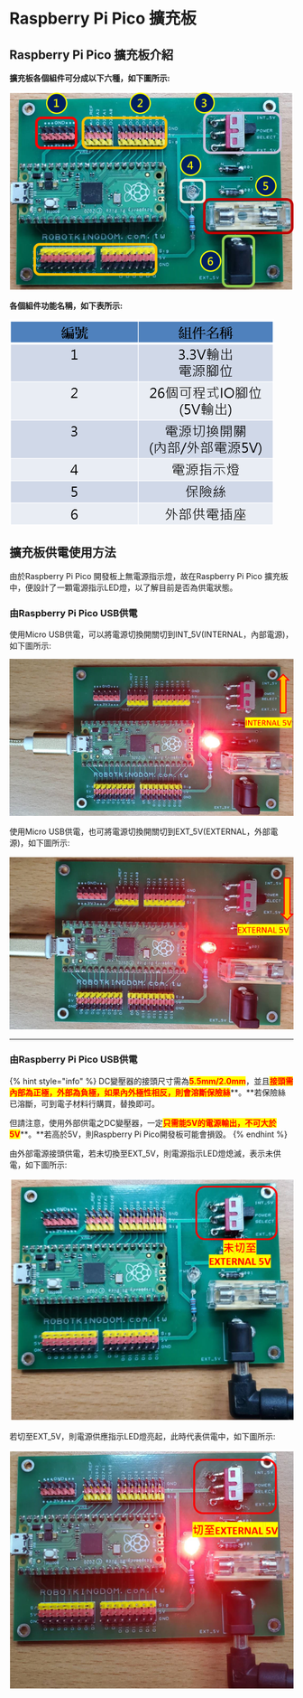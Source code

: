 # Raspberry Pi Pico 擴充板

## Raspberry Pi Pico 擴充板介紹 <a href="#_hlk124878608" id="_hlk124878608"></a>

**擴充板各個組件可分成以下六種，如下圖所示:**

![](<../.gitbook/assets/0 (3)>)

**各個組件功能名稱，如下表所示:**

![](../.gitbook/assets/1)

## **擴充板供電使用方法**

由於Raspberry Pi Pico 開發板上無電源指示燈，故在Raspberry Pi Pico 擴充板中，便設計了一顆電源指示LED燈，以了解目前是否為供電狀態。



### **由Raspberry Pi Pico USB供電**

使用Micro USB供電，可以將電源切換開關切到INT\_5V(INTERNAL，內部電源)，如下圖所示:

![](<../.gitbook/assets/2 (1)>)



使用Micro USB供電，也可將電源切換開關切到EXT\_5V(EXTERNAL，外部電源)，如下圖所示:

![](<../.gitbook/assets/3 (1)>)

****

### **由Raspberry Pi Pico USB供電**

{% hint style="info" %}
DC變壓器的接頭尺寸需為<mark style="color:red;">**5.5mm/2.0mm**</mark>，並且<mark style="color:red;">**接頭需內部為正極，外部為負極，如果內外極性相反，則會溶斷保險絲**</mark>**。**若保險絲已溶斷，可到電子材料行購買，替換即可。

但請注意，使用外部供電之DC變壓器，一定<mark style="color:red;">**只需能5V的電源輸出，不可大於5V**</mark>**。**若高於5V，則Raspberry Pi Pico開發板可能會損毀。
{% endhint %}



由外部電源接頭供電，若未切換至EXT\_5V，則電源指示LED燈熄滅，表示未供電，如下圖所示:

![](<../.gitbook/assets/4 (1)>)

若切至EXT\_5V，則電源供應指示LED燈亮起，此時代表供電中，如下圖所示:

![](<../.gitbook/assets/5 (1)>)
